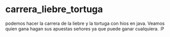 # carrera_liebre_tortuga
podemos hacer la carrera de la liebre y la tortuga con hios en java. Veamos quien gana
hagan sus apuestas señores ya que puede ganar cualquiera. :P
